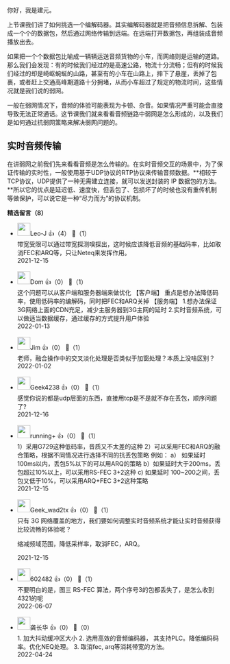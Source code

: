 你好，我是建元。

上节课我们讲了如何挑选一个编解码器。其实编解码器就是把音频信息拆解、包装成一个个的数据包，然后通过网络传输到远端。在远端打开数据包，再组装成音频播放出去。

如果把一个个数据包比喻成一辆辆运送音频货物的小车，而网络则是运输的道路。那么我们会发现：有的时候我们经过的是高速公路，物流十分流畅；但有的时候我们经过的却是崎岖蜿蜒的山路，甚至有的小车在山路上，摔下了悬崖，丢掉了包裹，或者赶上交通高峰期道路十分拥堵，从而小车超过了规定的物流时间，这些情况就是我们说的弱网。

一般在弱网情况下，音频的体验可能表现为卡顿、杂音。如果情况严重可能会直接导致无法正常通话。这节课我们就来看看音频链路中弱网是怎么形成的，以及我们是如何通过抗弱网策略来解决弱网问题的。

## 实时音频传输

在讲弱网之前我们先来看看音频是怎么传输的。在实时音频交互的场景中，为了保证传输的实时性，一般使用基于UDP协议的RTP协议来传输音频数据。**相较于TCP协议，UDP提供了一种无需建立连接，就可以发送封装的 IP 数据包的方法。**所以它的优点是延迟低、速度快，但丢包了、包损坏了的时候也没有重传机制等做保护，可以说它是一种“尽力而为”的协议机制。
<div><strong>精选留言（8）</strong></div><ul>
<li><img src="https://static001.geekbang.org/account/avatar/00/2b/8a/7a/df91459b.jpg" width="30px"><span>Leo-J</span> 👍（4） 💬（1）<div>带宽受限可以通过带宽探测嗅探出，这时候应该降低音频的基础码率，比如取消FEC和ARQ等，只让Neteq来发挥作用。</div>2021-12-15</li><br/><li><img src="https://static001.geekbang.org/account/avatar/00/0f/96/74/ef636095.jpg" width="30px"><span>Dom</span> 👍（0） 💬（1）<div>这个问题可以从客户端和服务器端来做优化
【客户端】
重点是想办法降低码率，使用低码率的编解码，同时把FEC和ARQ关掉
【服务端】
1.想办法保证3G网络上面的CDN充足，减少主服务器到3G主网的延时
2.实时音频系统，可以做适当数据缓存，通过缓存的方式提升用户体验</div>2022-01-13</li><br/><li><img src="https://static001.geekbang.org/account/avatar/00/2b/95/13/556a8c19.jpg" width="30px"><span>Jim</span> 👍（0） 💬（1）<div>老师，融合操作中的交叉淡化处理是否类似于加窗处理？本质上没啥区别？</div>2022-01-02</li><br/><li><img src="" width="30px"><span>Geek4238</span> 👍（0） 💬（1）<div>感觉你说的都是udp层面的东西，直接用tcp是不是就不存在丢包，顺序问题了?</div>2021-12-16</li><br/><li><img src="http://thirdwx.qlogo.cn/mmopen/vi_32/Q0j4TwGTfTJOpltlRkCJVWiba5nG0KHticdlp2E95bwepumSquAR2eTibFotGcRkWj5amllmgq4ia7bicEEML9EF5hA/132" width="30px"><span>running+</span> 👍（0） 💬（1）<div>1）采用G729这种低码率，音质又不太差的这种
2）可以采用FEC和ARQ的融合策略，根据不同情况进行选择不同的抗丢包策略
例如：
a） 如果延时100ms以内，丢包5%以下的可以用ARQ的策略
b）如果延时大于200ms，丢包超过10%以上，可以采用RS-FEC 3+2这种
c)  如果延时 100~200之间，丢包又低于10%，可以采用ARQ+FEC 3+2这种策略</div>2021-12-15</li><br/><li><img src="https://static001.geekbang.org/account/avatar/00/0f/54/20/abb7bfe3.jpg" width="30px"><span>Geek_wad2tx</span> 👍（0） 💬（1）<div>只有 3G 网络覆盖的地方，我们要如何调整实时音频系统才能让实时音频获得比较流畅的体验呢？

缩减频域范围，降低采样率，取消FEC，ARQ。</div>2021-12-15</li><br/><li><img src="" width="30px"><span>602482</span> 👍（0） 💬（1）<div>不要明白的是，图三 RS-FEC 算法，两个序号3的包都丢失了，是怎么收到4321的呢</div>2022-06-07</li><br/><li><img src="" width="30px"><span>龚长华</span> 👍（0） 💬（0）<div>1. 加大抖动缓冲区大小
2. 选用高效的音频编码器， 其支持PLC。降低编码码率。优化NEQ处理。
3. 取消fec, arq等消耗带宽的方法。</div>2022-04-24</li><br/>
</ul>